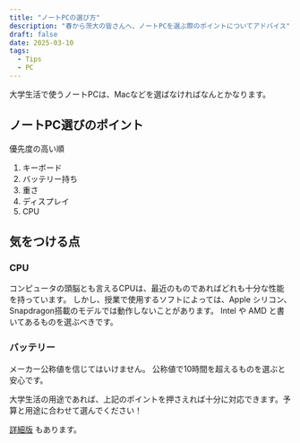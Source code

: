 ```yaml
---
title: "ノートPCの選び方"
description: "春から茨大の皆さんへ、ノートPCを選ぶ際のポイントについてアドバイス"
draft: false
date: 2025-03-10
tags:
  - Tips
  - PC
---
```


大学生活で使うノートPCは、Macなどを選ばなければなんとかなります。

## ノートPC選びのポイント

優先度の高い順

1. キーボード
2. バッテリー持ち
3. 重さ
4. ディスプレイ
5. CPU

## 気をつける点

### CPU

コンピュータの頭脳とも言えるCPUは、最近のものであればどれも十分な性能を持っています。
しかし、授業で使用するソフトによっては、Apple シリコン、Snapdragon搭載のモデルでは動作しないことがあります。
Intel や AMD と書いてあるものを選ぶべきです。

### バッテリー

メーカー公称値を信じてはいけません。
公称値で10時間を超えるものを選ぶと安心です。

大学生活の用途であれば、上記のポイントを押さえれば十分に対応できます。予算と用途に合わせて選んでください！

[詳細版](https://ibarakikougiken.github.io/recruitment/contents/e2fb95cc-06a2-4704-a1f7-9eae399c5ccd) もあります。
